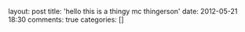 layout: post
title: 'hello this is a thingy mc thingerson'
date: 2012-05-21 18:30
comments: true
categories: []
